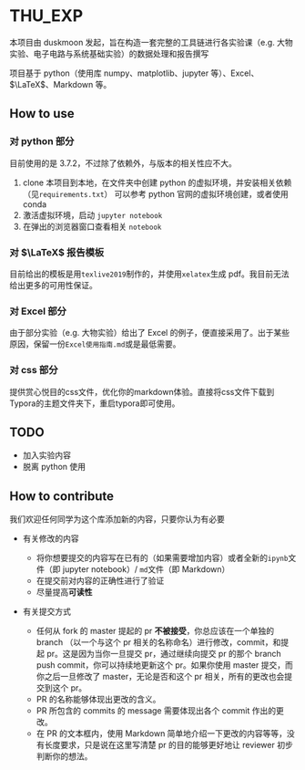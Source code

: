 # THU_EXP

本项目由 duskmoon 发起，旨在构造一套完整的工具链进行各实验课（e.g. 大物实验、电子电路与系统基础实验）的数据处理和报告撰写

项目基于 python（使用库 numpy、matplotlib、jupyter 等）、Excel、$\LaTeX$、Markdown 等。

## How to use

### 对 python 部分

目前使用的是 3.7.2，不过除了依赖外，与版本的相关性应不大。

1. clone 本项目到本地，在文件夹中创建 python 的虚拟环境，并安装相关依赖（见`requirements.txt`）
   可以参考 python 官网的虚拟环境创建，或者使用 conda
2. 激活虚拟环境，启动 `jupyter notebook`
3. 在弹出的浏览器窗口查看相关 `notebook`

### 对 $\LaTeX$ 报告模板

目前给出的模板是用`texlive2019`制作的，并使用`xelatex`生成 pdf。我目前无法给出更多的可用性保证。

### 对 Excel 部分

由于部分实验（e.g. 大物实验）给出了 Excel 的例子，便直接采用了。出于某些原因，保留一份`Excel使用指南.md`或是最低需要。

### 对 css 部分

提供赏心悦目的css文件，优化你的markdown体验。直接将css文件下载到Typora的主题文件夹下，重启typora即可使用。

## TODO

- 加入实验内容
- 脱离 python 使用

## How to contribute

我们欢迎任何同学为这个库添加新的内容，只要你认为有必要

- 有关修改的内容

  - 将你想要提交的内容写在已有的（如果需要增加内容）或者全新的`ipynb`文件（即 jupyter notebook）/ `md`文件（即 Markdown）
  - 在提交前对内容的正确性进行了验证
  - 尽量提高**可读性**

- 有关提交方式
  - 任何从 fork 的 master 提起的 pr **不被接受**，你总应该在一个单独的 branch （以一个与这个 pr 相关的名称命名）进行修改，commit，和提起 pr。这是因为当你一旦提交 pr，通过继续向提交 pr 的那个 branch push commit，你可以持续地更新这个 pr。如果你使用 master 提交，而你之后一旦修改了 master，无论是否和这个 pr 相关，所有的更改也会提交到这个 pr。
  - PR 的名称能够体现出更改的含义。
  - PR 所包含的 commits 的 message 需要体现出各个 commit 作出的更改。
  - 在 PR 的文本框内，使用 Markdown 简单地介绍一下更改的内容等等，没有长度要求，只是说在这里写清楚 pr 的目的能够更好地让 reviewer 初步判断你的想法。

